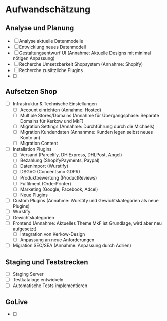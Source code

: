 # Aufwandschätzung
## Analyse und Planung
- [ ] Analyse aktuelle Datenmodelle
- [ ] Entwicklung neues Datenmodell
- [ ] Gestaltungsentwurf UI (Annahme: Aktuelle Designs mit minimal nötigen Anpassung) 
- [ ] Recherche Umsetzbarkeit Shopsystem (Annahme: Shopify)
- [ ] Recherche zusätzliche Plugins
- [ ] 

## Aufsetzen Shop
- [ ] Infrastruktur & Technische Einstellungen 
   - [ ] Account einrichten (Annahme: Hosted)
   - [ ] Multiple Stores/Domains (Annahme für Übergangsphase: Separate Domains für Kerkow und MkF)
   - [ ] Migration Settings (Annahme: Durchführung durch die Michaels)
   - [ ] Migration Kundendaten (Annahmne: Kunden legen selbst neues Konto an)
   - [ ] Migration Content
- [ ] Installation Plugins 
   - [ ] Versand (Parcelify, DHlExpress, DHLPost, Angel)
   - [ ] Bezahlung (ShopifyPayments, Paypal)
   - [ ] Datenimport (Wurstify)
   - [ ] DSGVO (Concentsmo GDPR)
   - [ ] Produktbewertung (ProductReviews)
   - [ ] Fulfilment (OrderPrinter)
   - [ ] Marketing (Google, Facebook, Adcel)
   - [ ] Neue Plugins
- [ ] Custom Plugins (Annahme: Wurstify und Gewichtskategorien als neue Plugins)
 - [ ] Wurstify
 - [ ] Gewichtskategorien
 - [ ] Frontend (Annahme: Aktuelles Theme MkF ist Grundlage, wird aber neu aufgesetzt)
   - [ ] Integration von Kerkow-Design
   - [ ] Anpassung an neue Anforderungen
 - [ ] Migration SEO/SEA (Annahme: Anpassung durch Adrien)

## Staging und Teststrecken
- [ ] Staging Server
- [ ] Testkataloge entwickeln
- [ ] Automatische Tests implementieren

## GoLive
- [ ] 
